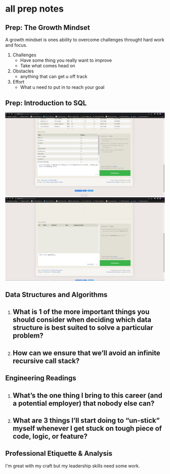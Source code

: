 # all prep notes

## Prep: The Growth Mindset
A growth mindset is ones ability to overcome challenges throught hard work and focus.
1. Challenges
   - Have some thing you really want to improve
   - Take what comes head on
2. Obstacles
    - anything that can get u off track
4. Effort
    - What u need to put in to reach your goal
    
## Prep: Introduction to SQL
![Alt text](<Screenshot 2023-07-05 204022.jpg>)
![Alt text](<Screenshot 2023-07-05 204432.jpg>)

## Data Structures and Algorithms
1. What is 1 of the more important things you should consider when deciding which data structure is best suited to solve a particular problem?
    - 

2. How can we ensure that we’ll avoid an infinite recursive call stack?
    - 

## Engineering Readings
1. What’s the one thing I bring to this career (and a potential employer) that nobody else can?
    - 

2. What are 3 things I’ll start doing to “un-stick” myself whenever I get stuck on tough piece of code, logic, or feature?
    - 

## Professional Etiquette & Analysis
I'm great with my craft but my leadership skills need some work.